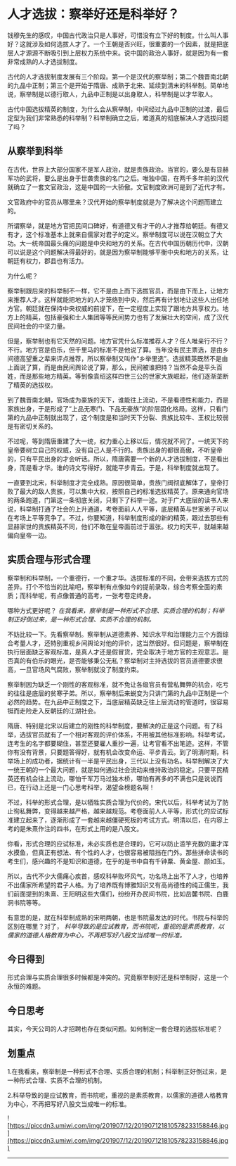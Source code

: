 # 人才选拔：察举好还是科举好？

钱穆先生的感叹，中国古代政治只是人事好，可惜没有立下好的制度。什么叫人事好？这就涉及如何选拔人才了。一个王朝是否兴旺，很重要的一个因素，就是把底层人才源源不断吸引到上层权力系统中来。说中国的政治人事好，就是因为有一套非常成熟的人才选拔制度。

古代的人才选拔制度发展有三个阶段。第一个是汉代的察举制；第二个魏晋南北朝的九品中正制；第三个是开始于隋唐、成熟于北宋、延续到清末的科举制。简单地说，察举制是以德行取人，九品中正制是以出身取人，科举制是以才华取人。

古代中国选拔精英的制度，为什么会从察举制，中间经过九品中正制的过渡，最后定型为我们非常熟悉的科举制？科举制确立之后，难道真的彻底解决人才选拔问题了吗？

## 从察举到科举

在古代，世界上大部分国家不是军人政治，就是贵族政治。当官的，要么是有显赫军功的武将，要么是出身于世袭贵族的名门之后。唯独中国，在两千多年前的汉代就确立了一套文官政治，这是中国的一大骄傲。文官制度欧洲可是到了近代才有。

文官政府中的官员从哪里来？汉代开始的察举制度就是为了解决这个问题而建立的。

所谓察举，就是地方官把民间口碑好，有道德又有才干的人才推荐给朝廷。有德又有才，这个标准基本上就来自儒家对君子的定义。察举制度可以说在汉朝立了大功。大一统帝国最头痛的问题是中央和地方的关系。在古代中国历朝历代中，汉朝可以说是这个问题解决得最好的，就是因为察举制能够平衡中央和地方的关系，让朝廷有权力，郡县也有活力。

为什么呢？

察举制跟后来的科举制不一样，它不是由上而下选拔官员，而是由下而上，让地方来推荐人才。这样就能把地方的人才笼络到中央，然后再有计划地让这些人出任地方官。朝廷就在保持中央权威的前提下，在一定程度上实现了跟地方共享权力。地方上的精英，包括豪强和士人集团等等民间势力也有了发展壮大的空间，成了汉代民间社会的中坚力量。

但是，察举制也有它天然的问题。地方官凭什么标准推荐人才？任人唯亲行不行？不行。地方官是伯乐，但千里马的标准不是他说了算。当年没有民主票选，是由乡间德高望重之辈来评点推荐，所以察举制又叫作“乡举里选”。选拔精英既然不是由上面说了算，而是由民间舆论说了算，那么，民间被谁把持？当然不会是平头百姓，而是那些地方精英。等到像袁绍这样四世三公的世家大族崛起，他们逐渐垄断了精英的选拔权。

到了魏晋南北朝，官场成为豪族的天下，谁能往上流动，不是看德性和能力，而是家族出身，于是形成了“上品无寒门、下品无豪族”的阶层固化格局。这样，只看门第的九品中正制就出现了，这个制度是和当时天下分裂、贵族比较牛、王权比较弱是有密切关系的。

不过呢，等到隋唐重建了大一统，权力重心上移以后，情况就不同了。一统天下的皇帝要树立自己的权威，没有自己人是不行的。贵族出身的都很高傲，不听皇帝的，只有平民出身的才会听话。所以，隋唐需要一个新的人才选拔制度，不是看出身，而是看才华。谁的诗文写得好，就能平步青云。于是，科举制度就出现了。

一直要到北宋，科举制度才完全成熟。原因很简单，贵族门阀彻底解体了，皇帝打败了最大的敌人贵族，可以集中大权，按照自己的标准选拔精英了。原来通向官场的两条跑道，门第这一条彻底关闭，只剩下了科举一途。对于广大底层的读书人来说，科举制打通了社会的上升通道，考卷面前人人平等，底层精英与世家弟子可以在考场上平等竞争了。不过，你要知道，科举制度形成的新的精英，跟过去那些有显赫家世的贵族精英不同，他们不敢在皇帝面前过于嚣张。权力的天平，就越来越偏向皇帝一边。

## 实质合理与形式合理

察举制和科举制，一个重德行，一个重才华。选拔标准的不同，会带来选拔方式的差异。打个不恰当的比喻吧，察举制有点像如今的提前录取，综合考察全面的素质；而科举呢，有点像普通的高考，一张考卷定终身。

哪种方式更好呢？ *在我看来，察举制是一种形式不合理、实质合理的机制；科举制正好倒过来，是一种形式合理、实质不合理的机制。*

不妨比较一下。先看察举制。察举制从道德素养、知识水平和治理能力三个方面综合考量人才，还特别重视乡间舆论对他的评价，这当然很好。但问题是，察举制在执行层面缺乏客观标准，是真人才还是假冒货，完全取决于地方官的主观意志。是否真的有伯乐的眼光，是否能够秉公无私？察举制对主持选拔的官员道德要求很高，一旦官场风气腐败，察举制就没了制度约束。

察举制因为缺乏一个刚性的客观标准，就不免让各级官员有营私舞弊的机会，吃亏的往往是底层的贫寒子弟。所以，察举制后来蜕变为只讲门第的九品中正制是一个必然的趋势。在九品中正制度之下，当底层精英缺乏往上层流动的管道时，很容易铤而走险走入反朝廷的江湖社会。

隋唐、特别是北宋以后建立的刚性的科举制度，要解决的正是这个问题。有了科举，选拔官员就有了一个相对客观的评价体系，不用被其他标准影响。科举考试，连考生的名字都要糊住，甚至还要雇人重抄一遍，让考官看不出笔迹。这样，不管你有没有背景，只要题答得好，就有机会改变命运、平步青云。到了明清时期，科举场上的成功者，据统计有一半是平民出身，三代以上没有功名。科举制解决了大一统王朝的一个最大问题，就是如何通过社会流动来维持政治的稳定。只要平民精英还有机会往上流动，哪怕千军万马过独木桥，哪怕有再多的不满也只是说说而已，在行动上还是一门心思考科举，渴望金榜题名啊！

不过，科举的形式合理，是以牺牲实质合理为代价的。宋代以后，科举考试为了防止徇私舞弊，变得越来越严格，越来越规范。考卷面前人人平等，形式化的应试标准建立起来了，逐渐形成了一套越来越僵硬死板的考试方式。明清以后，在内容上考的是朱熹作注的四书，在形式上用的是八股文。

你看，形式合理的应试标准，未必实质也是合理的，它可以防止滥竽充数的庸才浑水摸鱼，但真正有想法、有个性的人才，也很容易被阻挡在门外。那些拼命读书的考生们，感兴趣的不是知识和道德，在乎的是书中自有千钟粟、黄金屋、颜如玉。

所以，古代不少大儒痛心疾首，感叹科举败坏风气，功名场上出不了人才，也培养不出儒家所希望的君子人格。为了培养既有博雅知识又有高尚德性的纯正儒生，我们前面提到的朱熹、王阳明这些大儒们，纷纷开办民间书院，比如岳麓书院、白鹿洞书院等等。

有意思的是，就在科举制成熟的宋明两朝，也是书院最发达的时代。书院与科举的区别在哪里？对了， *科举导致的是应试教育，而书院呢，重视的是素质教育，以儒家的道德人格教育为中心，不再把写好八股文当成唯一的标准。*

## 今日得到

形式合理与实质合理很多时候都是冲突的。究竟察举制好还是科举制好，这是一个永恒的难题。

## 今日思考

其实，今天公司的人才招聘也存在类似问题。如何制定一套合理的选拔标准呢？

## 划重点

1.在我看来，察举制是一种形式不合理、实质合理的机制；科举制正好倒过来，是一种形式合理、实质不合理的机制。

2.科举导致的是应试教育，而书院呢，重视的是素质教育，以儒家的道德人格教育为中心，不再把写好八股文当成唯一的标准。

![https://piccdn3.umiwi.com/img/201907/12/201907121810578233158846.jpg](https://piccdn3.umiwi.com/img/201907/12/201907121810578233158846.jpg)

---
